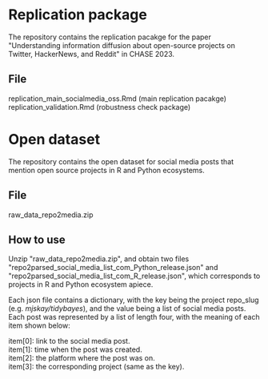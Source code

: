# Replication package

The repository contains the replication pacakge for the paper "Understanding information diffusion about open-source projects on Twitter, HackerNews, and Reddit" in CHASE 2023.

## File  
replication_main_socialmedia_oss.Rmd (main replication pacakge)  
replication_validation.Rmd (robustness check package)

# Open dataset

The repository contains the open dataset for social media posts that mention open source projects in R and Python ecosystems.  

## File  
raw_data_repo2media.zip

## How to use  
Unzip "raw_data_repo2media.zip", and obtain two files "repo2parsed_social_media_list_com_Python_release.json" and "repo2parsed_social_media_list_com_R_release.json", which corresponds to projects in R and Python ecosystem apiece.

Each json file contains a dictionary, with the key being the project repo_slug (e.g. *mjskay/tidybayes*), and the value being a list of social media posts.
Each post was represented by a list of length four, with the meaning of each item shown below:  

item[0]: link to the social media post.  
item[1]: time when the post was created.  
item[2]: the platform where the post was on.  
item[3]: the corresponding project (same as the key).

